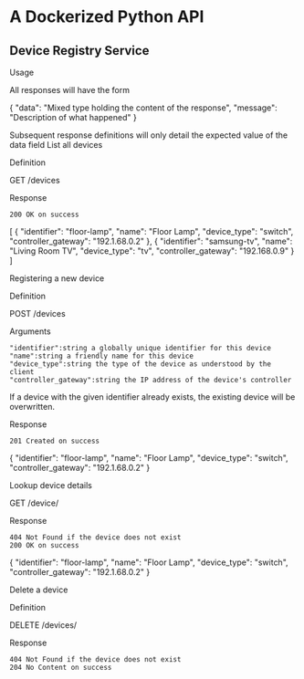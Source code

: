 <h1>A Dockerized Python API</h1>
<h2>Device Registry Service</h2>
Usage

All responses will have the form

{
    "data": "Mixed type holding the content of the response",
    "message": "Description of what happened"
}

Subsequent response definitions will only detail the expected value of the data field
List all devices

Definition

GET /devices

Response

    200 OK on success

[
    {
        "identifier": "floor-lamp",
        "name": "Floor Lamp",
        "device_type": "switch",
        "controller_gateway": "192.1.68.0.2"
    },
    {
        "identifier": "samsung-tv",
        "name": "Living Room TV",
        "device_type": "tv",
        "controller_gateway": "192.168.0.9"
    }
]

Registering a new device

Definition

POST /devices

Arguments

    "identifier":string a globally unique identifier for this device
    "name":string a friendly name for this device
    "device_type":string the type of the device as understood by the client
    "controller_gateway":string the IP address of the device's controller

If a device with the given identifier already exists, the existing device will be overwritten.

Response

    201 Created on success

{
    "identifier": "floor-lamp",
    "name": "Floor Lamp",
    "device_type": "switch",
    "controller_gateway": "192.1.68.0.2"
}

Lookup device details

GET /device/<identifier>

Response

    404 Not Found if the device does not exist
    200 OK on success

{
    "identifier": "floor-lamp",
    "name": "Floor Lamp",
    "device_type": "switch",
    "controller_gateway": "192.1.68.0.2"
}

Delete a device

Definition

DELETE /devices/<identifier>

Response

    404 Not Found if the device does not exist
    204 No Content on success
